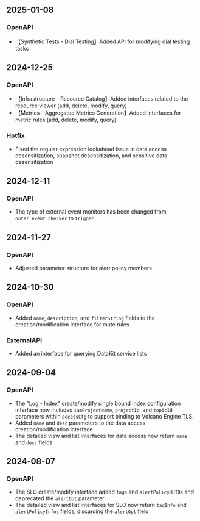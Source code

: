 ## 2025-01-08
### OpenAPI
* 【Synthetic Tests - Dial Testing】Added API for modifying dial testing tasks


## 2024-12-25
### OpenAPI
* 【Infrastructure - Resource Catalog】Added interfaces related to the resource viewer (add, delete, modify, query)
* 【Metrics - Aggregated Metrics Generation】Added interfaces for metric rules (add, delete, modify, query)
### Hotfix
* Fixed the regular expression lookahead issue in data access desensitization, snapshot desensitization, and sensitive data desensitization


## 2024-12-11
### OpenAPI
* The type of external event monitors has been changed from `outer_event_checker` to `trigger`


## 2024-11-27
### OpenAPI
* Adjusted parameter structure for alert policy members


## 2024-10-30
### OpenAPI
* Added `name`, `description`, and `filterString` fields to the creation/modification interface for mute rules
### ExternalAPI
* Added an interface for querying DataKit service lists


## 2024-09-04
### OpenAPI
* The "Log - Index" create/modify single bound index configuration interface now includes `iamProjectName`, `projectId`, and `topicId` parameters within `accessCfg` to support binding to Volcano Engine TLS.
* Added `name` and `desc` parameters to the data access creation/modification interface
* The detailed view and list interfaces for data access now return `name` and `desc` fields


## 2024-08-07
### OpenAPI
* The SLO create/modify interface added `tags` and `alertPolicyUUIDs` and deprecated the `alertOpt` parameter.
* The detailed view and list interfaces for SLO now return `tagInfo` and `alertPolicyInfos` fields, discarding the `alertOpt` field
